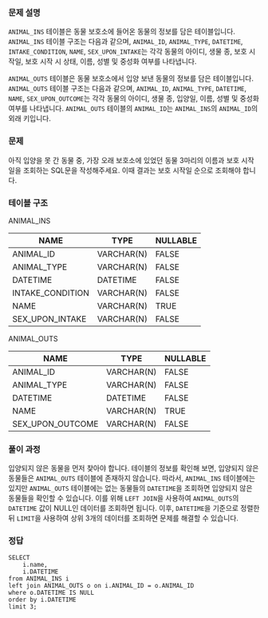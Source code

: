<h3 id="문제-설명">문제 설명</h3>
<p><code>ANIMAL_INS</code> 테이블은 동물 보호소에 들어온 동물의 정보를 담은 테이블입니다. <code>ANIMAL_INS</code> 테이블 구조는 다음과 같으며, <code>ANIMAL_ID</code>, <code>ANIMAL_TYPE</code>, <code>DATETIME</code>, <code>INTAKE_CONDITION</code>, <code>NAME</code>, <code>SEX_UPON_INTAKE</code>는 각각 동물의 아이디, 생물 종, 보호 시작일, 보호 시작 시 상태, 이름, 성별 및 중성화 여부를 나타냅니다.</p>
<p><code>ANIMAL_OUTS</code> 테이블은 동물 보호소에서 입양 보낸 동물의 정보를 담은 테이블입니다. <code>ANIMAL_OUTS</code> 테이블 구조는 다음과 같으며, <code>ANIMAL_ID</code>, <code>ANIMAL_TYPE</code>, <code>DATETIME</code>, <code>NAME</code>, <code>SEX_UPON_OUTCOME</code>는 각각 동물의 아이디, 생물 종, 입양일, 이름, 성별 및 중성화 여부를 나타냅니다. <code>ANIMAL_OUTS</code> 테이블의 <code>ANIMAL_ID</code>는 <code>ANIMAL_INS</code>의 <code>ANIMAL_ID</code>의 외래 키입니다.</p>
<h3 id="문제">문제</h3>
<p>아직 입양을 못 간 동물 중, 가장 오래 보호소에 있었던 동물 3마리의 이름과 보호 시작일을 조회하는 SQL문을 작성해주세요. 이때 결과는 보호 시작일 순으로 조회해야 합니다.</p>
<h3 id="테이블-구조">테이블 구조</h3>
<p>ANIMAL_INS</p>
<table>
<thead>
<tr>
<th>NAME</th>
<th>TYPE</th>
<th>NULLABLE</th>
</tr>
</thead>
<tbody><tr>
<td>ANIMAL_ID</td>
<td>VARCHAR(N)</td>
<td>FALSE</td>
</tr>
<tr>
<td>ANIMAL_TYPE</td>
<td>VARCHAR(N)</td>
<td>FALSE</td>
</tr>
<tr>
<td>DATETIME</td>
<td>DATETIME</td>
<td>FALSE</td>
</tr>
<tr>
<td>INTAKE_CONDITION</td>
<td>VARCHAR(N)</td>
<td>FALSE</td>
</tr>
<tr>
<td>NAME</td>
<td>VARCHAR(N)</td>
<td>TRUE</td>
</tr>
<tr>
<td>SEX_UPON_INTAKE</td>
<td>VARCHAR(N)</td>
<td>FALSE</td>
</tr>
</tbody></table>
<p>ANIMAL_OUTS</p>
<table>
<thead>
<tr>
<th>NAME</th>
<th>TYPE</th>
<th>NULLABLE</th>
</tr>
</thead>
<tbody><tr>
<td>ANIMAL_ID</td>
<td>VARCHAR(N)</td>
<td>FALSE</td>
</tr>
<tr>
<td>ANIMAL_TYPE</td>
<td>VARCHAR(N)</td>
<td>FALSE</td>
</tr>
<tr>
<td>DATETIME</td>
<td>DATETIME</td>
<td>FALSE</td>
</tr>
<tr>
<td>NAME</td>
<td>VARCHAR(N)</td>
<td>TRUE</td>
</tr>
<tr>
<td>SEX_UPON_OUTCOME</td>
<td>VARCHAR(N)</td>
<td>FALSE</td>
</tr>
</tbody></table>
<h3 id="풀이-과정">풀이 과정</h3>
<p>입양되지 않은 동물을 먼저 찾아야 합니다. 테이블의 정보를 확인해 보면, 입양되지 않은 동물들은 <code>ANIMAL_OUTS</code> 테이블에 존재하지 않습니다. 따라서, <code>ANIMAL_INS</code> 테이블에는 있지만 <code>ANIMAL_OUTS</code> 테이블에는 없는 동물들의 <code>DATETIME</code>을 조회하면 입양되지 않은 동물들을 확인할 수 있습니다. 이를 위해 <code>LEFT JOIN</code>을 사용하여 <code>ANIMAL_OUTS</code>의 <code>DATETIME</code> 값이 NULL인 데이터를 조회하면 됩니다. 이후, <code>DATETIME</code>을 기준으로 정렬한 뒤 <code>LIMIT</code>을 사용하여 상위 3개의 데이터를 조회하면 문제를 해결할 수 있습니다.</p>
<h3 id="정답">정답</h3>
<pre><code class="language-sql">SELECT
    i.name,
    i.DATETIME
from ANIMAL_INS i
left join ANIMAL_OUTS o on i.ANIMAL_ID = o.ANIMAL_ID
where o.DATETIME IS NULL
order by i.DATETIME
limit 3;</code></pre>